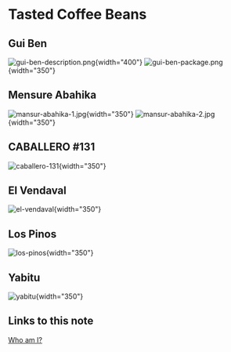 # Tasted Coffee Beans



## Gui Ben

![gui-ben-description.png](images/coffee/gui-ben-description.png){width="400"}
![gui-ben-package.png](images/coffee/gui-ben-package.png){width="350"}

## Mensure Abahika

![mansur-abahika-1.jpg](images/coffee/mansur-abahika-1.jpg){width="350"}
![mansur-abahika-2.jpg](images/coffee/mansur-abahika-2.jpg){width="350"}

## CABALLERO #131

![caballero-131](images/coffee/caballero-131.png){width="350"}

## El Vendaval

![el-vendaval](images/coffee/el-vendaval.png){width="350"}

## Los Pinos

![los-pinos](images/coffee/los-pinos.png){width="350"}

## Yabitu

![yabitu](images/coffee/yabitu.png){width="350"}

## Links to this note

[Who am I?](index.md)

